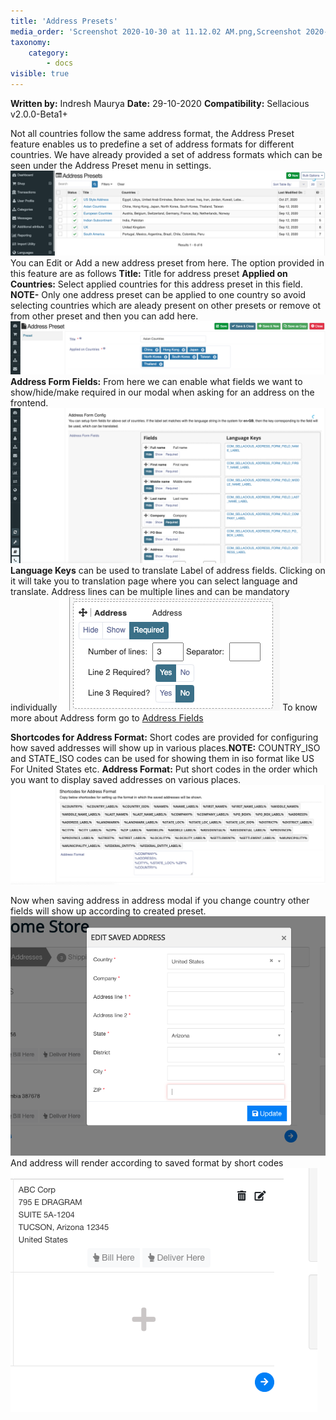 ```yaml
---
title: 'Address Presets'
media_order: 'Screenshot 2020-10-30 at 11.12.02 AM.png,Screenshot 2020-10-30 at 11.16.25 AM.png,Screenshot 2020-10-30 at 11.21.42 AM.png,Screenshot 2020-10-30 at 11.27.26 AM.png,Screenshot 2020-10-30 at 11.48.08 AM.png,Screenshot 2020-10-30 at 11.52.18 AM.png,Screenshot 2020-10-30 at 11.54.43 AM.png'
taxonomy:
    category:
        - docs
visible: true
---
```


**Written by:** Indresh Maurya
**Date:** 29-10-2020
**Compatibility:** Sellacious v2.0.0-Beta1+

Not all countries follow the same address format, the Address Preset feature enables us to predefine a set of address formats for different countries.
We have already provided a set of address formats which can be seen under the Address Preset menu in settings.
![](Screenshot%202020-10-30%20at%2011.12.02%20AM.png)
You can Edit or Add a new address preset from here. The option provided in this feature are as follows
**Title:** Title for address preset
**Applied on Countries:** Select applied countries for this address preset in this field. **NOTE-** Only one address preset can be applied to one country so avoid selecting countries which are aleady present on other presets or remove ot from other preset and then you can add here.
![](Screenshot%202020-10-30%20at%2011.16.25%20AM.png)
**Address Form Fields:** From here we can enable what fields we want to show/hide/make required in our modal when asking for an address on the frontend.
![](Screenshot%202020-10-30%20at%2011.21.42%20AM.png)
**Language Keys** can be used to translate Label of address fields. Clicking on it will take you to translation page where you can select language and translate.
Address lines can be multiple lines and can be mandatory individually
![](Screenshot%202020-10-30%20at%2011.48.08%20AM.png)
To know more about Address form go to [Address Fields](https://www.sellacious.com/documentation-v2#/learn/global-configurations/frontend-display-options/address-fields)

**Shortcodes for Address Format:** Short codes are provided for configuring how saved addresses will show up in various places.**NOTE:** COUNTRY_ISO and STATE_ISO codes can be used for showing them in iso format like US For United States etc.
**Address Format:** Put short codes in the order which you want to display saved addresses on various places.
![](Screenshot%202020-10-30%20at%2011.27.26%20AM.png)

Now when saving address in address modal if you change country other fields will show up according to created preset.
![](Screenshot%202020-10-30%20at%2011.52.18%20AM.png)
And address will render according to saved format by short codes
![](Screenshot%202020-10-30%20at%2011.54.43%20AM.png)